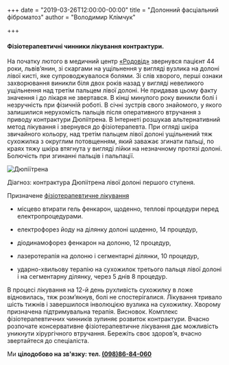 +++
date = "2019-03-26T12:00:00-00:00"
title = "Долонний фасціальний фіброматоз"
author = "Володимир Клімчук"

+++

#### Фізіотерапевтичні чинники лікування контрактури.

На початку лютого в медичний центр [«Родовід»]( https://www.facebook.com/rodovid.center/photos/a.410213749724199/410224619723112/?type=3&__xts__%5B0%5D=68.ARCj_9Fv0wHTgBAYqF1U3KhLLl20NrX1ZbMkhsMxQOLaIL9vAkonpQX0aMCTP2FfWP3Oi14rrFrhJ3UWaJIM6FHcDVSRwzoSz-aoPOOsUQZ2ILkWDanMs41hf8vOPbs4Hu9Efa9LBu4c9xnobj3c6EP65tbRP45PJbjMPB9dzveVC3f6i_CVzkSPz4724yEcO4Q8gMN_7xKKaefGQzHfl3m274UQKe3dcDY-jVi0uDfqGx4kgtNchv4YQD_0AC2LmkLI4ioDDJ1vpTENwE2aoZdjq2b9jhLa&__tn__=-R) звернувся пацієнт 44 роки, львів’янин, зі скаргами на ущільнення у вигляді вузлика на долоні лівої кисті, яке супроводжувалося болями. Зі слів хворого, перші ознаки захворювання виникли біля двох років назад у вигляді невеликого ущільнення над третім пальцем лівої долоні. Не придавав цьому факту значення і до лікаря не звертався. В кінці минулого року виникли болі і незручність при фізичній роботі. В січні зустрів свого знайомого, у якого залишилися нерухомість пальців після оперативного втручання з приводу контрактури Дюпіітрена. В Інтернеті розшукав альтернативний метод лікування і звернувся до фізіотерапевта.
При огляді шкіра звичайного кольору, над третім пальцем лівої долоні ущільнений тяж сухожилка з округлим потовщенням, який заважає згинати пальці, по краях тяжу шкіра втягнута у вигляді лійки на незначному протязі долоні. Болючість при згинанні пальців і пальпації.

![Дюпіїтрена](/images/dupitrey.jpg)
 
Діагноз: контрактура Дюпіітрена лівої долоні першого ступеня.

Призначене [фізіотерапевтичне лікування](https://www.facebook.com/rodovid.center/photos/a.410236529721921/413469469398627/?type=3&__xts__%5B0%5D=68.ARC0dWCQNg1XgQlKlZ6ev2PNZxqz3GwI6b2Wi12CJ_D-gAEvkSlWjyq1hKK5ROD-Zn5_FOoj-QLzNY5mxUcsa6C6K_YBBCLDb_O1CE8y9IUGIlXwH7ff6K8oFua94xlTpHngzkI8MPjKsgmd-KuUN5wTR2YhPjK02xKbhuCmUblQWVAHQD2xbsaOwRui1A-LbfbRg8SroU5SENrIXU20w1fBYZHNup3swdj-IjeINP25VDRZZufYEWrbXBFQLfbd-VTWFskAaLNfztDaT2nYH_xz5XdVo9Mbfqv4NtPjgbS35aztqGVqIdoV9Dsq6kpn-roA9kVbfXP9qClmMpPw7AI&__tn__=-R)

* місцево втирати гель фенкарон, щоденно, теплові процедури перед електропроцедурами.

*  електрофорез йоду на ділянку долоні щоденно, 14 процедур,

*  діодинамофорез фенкарон на долоню, 12 процедур,

*  лазеротерапія на долоню і сегментарні ділянки, 10 процедур,
 
*  ударно-хвильову терапію на сухожилок третього пальця лівої долоні і на сегментарну ділянку, через 5 днів 8 процедур.

В процесі лікування на 12-й день рухливість сухожилку в ложе відновилась, тяж розм’якнув, болі не спостерігалися.
Лікування тривало шість тижнів і завершилося інволюцією вузлика на сухожилку. Хворому призначена підтримувальна терапія. 
Висновок. Комплекс фізіотерапевтичних чинників зупиняє розвиток контрактури. Вчасно розпочате консервативне фізіотерапевтичне лікування дає можливість уникнути хірургічного втручання.
Бережіть своє здоров’я, вчасно звертайтеся до спеціаліста.

Ми **цілодобово на зв'язку: тел. [(098)86-84-060](tel:0988684060)**
